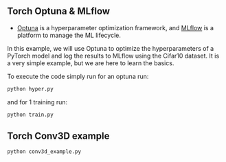 ## Torch Optuna & MLflow 
- [Optuna](https://optuna.org/) is a hyperparameter optimization framework, and [MLflow](https://mlflow.org/) is a platform to manage the ML lifecycle.

In this example, we will use Optuna to optimize the hyperparameters of a PyTorch model and log the results to MLflow using the Cifar10 dataset. It is a very simple example, but we are here to learn the basics.

To execute the code simply run for an optuna run: 
```python
python hyper.py
``` 
and for 1 training run:
```python
python train.py
```

## Torch Conv3D example
```python
python conv3d_example.py
```
